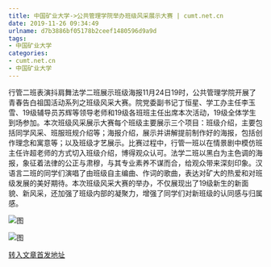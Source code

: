 ```yaml
---
title: 中国矿业大学->公共管理学院举办班级风采展示大赛 | cumt.net.cn
date: 2019-11-26 09:34:49
urlname: d7b3886bf05178b2ceef1480596d9a9d
tags: 
- 中国矿业大学
categories:
- cumt.net.cn
- 中国矿业大学
---
```

行管二班表演抖肩舞法学二班展示班级海报11月24日19时，公共管理学院开展了青春告白祖国活动系列之班级风采大赛。院党委副书记丁恒星、学工办主任李玉雪、19级辅导员苏辉等领导老师和19级各班班主任出席本次活动，19级全体学生到场参加。本次班级风采展示大赛每个班级主要展示三个项目：班级介绍，主要包括同学风采、班服班规介绍等；海报介绍，展示并讲解提前制作好的海报，包括创作理念和寓意等；以及班级才艺展示。比赛过程中，行管一班以在情景剧中模仿班主任许超老师的方式切入班级介绍，博得观众认可。法学二班以黑白为主色调的海报，象征着法律的公正与肃穆，与其专业素养不谋而合，给观众带来深刻印象。汉语言二班的同学们演唱了由班级自主编曲、作词的歌曲，表达对矿大的热爱和对班级发展的美好期待。本次班级风采大赛的举办，不仅展现出了19级新生的新面貌、新风采，还加强了班级内部的凝聚力，增强了同学们对新班级的认同感与归属感。

![图](http://xwzx.cumt.edu.cn/_upload/article/images/16/14/a080c7a6406699aa80a301d2dc2d/5dcd6bc2-5556-4a9b-a03a-019af3cad79d.jpg)

![图](http://xwzx.cumt.edu.cn/_upload/article/images/16/14/a080c7a6406699aa80a301d2dc2d/e556426d-f18a-4334-a0f9-b1fb91d99088.jpg)

[转入文章首发地址](http://xwzx.cumt.edu.cn/69/8e/c523a551310/page.htm)